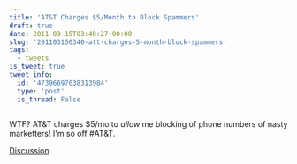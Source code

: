 ```yaml
---
title: 'AT&T Charges $5/Month to Block Spammers'
draft: true
date: 2011-03-15T03:40:27+00:00
slug: '201103150340-att-charges-5-month-block-spammers'
tags:
  - tweets
is_tweet: true
tweet_info:
  id: '47396697638313984'
  type: 'post'
  is_thread: False
---
```




WTF? AT&T charges $5/mo to *allow* me blocking of phone numbers of nasty marketters! I'm so off #AT&T.

[Discussion](https://x.com/sytelus/status/47396697638313984)
